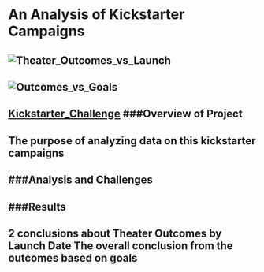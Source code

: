 # An Analysis of Kickstarter Campaigns
![Theater_Outcomes_vs_Launch](path/to/Theater_Outcomes_vs_Launch.png)
---
![Outcomes_vs_Goals](/assets/images/Outcomes_vs_Goals.png)
---
[Kickstarter_Challenge](path/to/Kickstarter_Challenge.xlxs)
###Overview of Project
---
The purpose of analyzing data on this kickstarter campaigns
---
###Analysis and Challenges
---
###Results
---
2 conclusions about Theater Outcomes by Launch Date
The overall conclusion from the outcomes based on goals 
---
